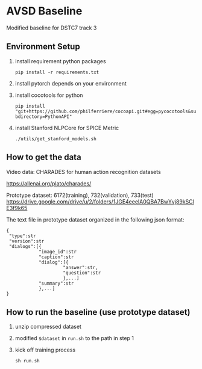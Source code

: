 # AVSD Baseline

Modified baseline for DSTC7 track 3

## Environment Setup
1. install requirement python packages

   `pip install -r requirements.txt`
   
2. install pytorch depends on your environment

3. install cocotools for python

   `pip install "git+https://github.com/philferriere/cocoapi.git#egg=pycocotools&subdirectory=PythonAPI"`

4. install Stanford NLPCore for SPICE Metric

   `./utils/get_stanford_models.sh`

## How to get the data
Video data: CHARADES for human action recognition datasets

https://allenai.org/plato/charades/

Prototype dataset: 6172(training), 732(validation), 733(test) https://drive.google.com/drive/u/2/folders/1JGE4eeelA0QBA7BwYvj89kSClE3f9k65

The text file in prototype dataset organized in the following json format:
```
{
 "type":str
 "version":str
 "dialogs":[{
            "image_id":str
            "caption":str
            "dialog":[{
                     "answer":str, 
                     "question":str
                     },...]
            "summary":str
            },...]
}
```
## How to run the baseline (use prototype dataset)
1. unzip compressed dataset
2. modified `$dataset` in `run.sh` to the path in step 1
3. kick off training process

   `sh run.sh`
